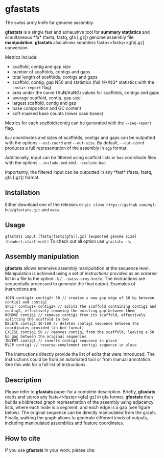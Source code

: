 # gfastats
The swiss army knife for genome assembly.

**gfastats** is a single fast and exhaustive tool for **summary statistics** and simultaneous \*fa\* (fasta, fastq, gfa [.gz]) genome assembly file **manipulation**.
**gfastats** also allows seamless fasta<>fastq<>gfa[.gz] conversion.

Metrics include:
- scaffold, contig and gap size
- number of scaffolds, contigs and gaps
- total length of scaffolds, contigs and gaps
- scaffold, contig, gap N50 and statistics (full N\*/NG\* statistics with the `--nstar-report` flag)
- area under the curve (AuN/AuNG) values for scaffolds, contigs and gaps
- average scaffold, contig, gap size
- largest scaffold, contig and gap
- base composition and GC content
- soft-masked base counts (lower case bases)

Metrics for each scaffold/contig can be generated with the `--seq-report` flag.

`Bed` coordinates and sizes of scaffolds, contigs and gaps can be outputted with the options `--out-coord` and `--out-size`. By default, `--out-coord` produces a full representation of the assembly in `agp` format.

Additionally, input can be filtered using scaffold lists or `bed` coordinate files with the options `--include-bed` and `--exclude-bed`.

Importantly, the filtered input can be outputted in any \*fast\* (fasta, fastq, gfa [.gz]) format.

## Installation
Either download one of the releases or `git clone https://github.com/vgl-hub/gfastats.git` and `make`.

## Usage
`gfastats input.[fasta|fastq|gfa][.gz] [expected genome size] [header[:start-end]]`
To check out all option use `gfastats -h`.

## Assembly manipulation
**gfastats** allows extensive assembly manipulation at the sequence level. Manipulation is achieved using a set of *instructions* provided as an ordered list in a file to the option `-k` / `--swiss-army-knife`. The instructions are sequentially processed to generate the final output. Examples of instructions are:

```
JOIN contig1+ contig2+ 50 // creates a new gap edge of 50 bp between contig1 and contig2
SPLIT contig1+ contig2+ // splits the scaffold containing contig1 and contig2, effectively removing the existing gap between them
REMOVE contig1 // removes contig1 from its scaffold, effectively splitting the scaffold in two
DELETE contig1:10-100 // deletes contig1 sequence between the coordinates provided (in bed format)
EXCISE contig1 50 // removes contig1 from the scaffold, leaving a 50 bp gap between the original sequences
INVERT contig1 // inverts contig1 sequence in place
RVCP contig1 // reverse-complement contig1 sequence in place
```

The instructions directly provide the list of edits that were introduced. The instructions could be from an automated tool or from manual annotation. See this wiki for a full list of instructions.

## Description
Please refer to **gfastats** paper for a complete description. Briefly, **gfastats** reads and stores any fasta<>fastq<>gfa[.gz] in gfa format. **gfastats** then builds a bidirected graph representation of the assembly using adjacency lists, where each node is a segment, and each edge is a gap (see figure below). The original sequence can be directly manipulated from the graph. Finally, walking the graph allows to generate different kinds of outputs, including manipulated assemblies and feature coordinates.

## How to cite
If you use **gfastats** in your work, please cite:

 
